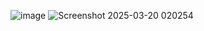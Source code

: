 ![image](https://github.com/user-attachments/assets/16806181-f493-41e4-9fba-86ed692e27e6)
![Screenshot 2025-03-20 020254](https://github.com/user-attachments/assets/54e724f5-3027-4502-99af-9ddc7436cc46)
